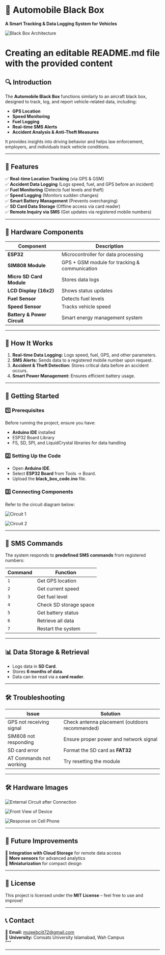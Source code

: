 # 🚗 Automobile Black Box

**A Smart Tracking & Data Logging System for Vehicles**

![Black Box Architecture](./assets/BlockDiagram.jpg) 
# Creating an editable README.md file with the provided content  

## 🔍 Introduction
The **Automobile Black Box** functions similarly to an aircraft black box, designed to track, log, and report vehicle-related data, including:
- **GPS Location**
- **Speed Monitoring**
- **Fuel Logging**
- **Real-time SMS Alerts**
- **Accident Analysis & Anti-Theft Measures**

It provides insights into driving behavior and helps law enforcement, employers, and individuals track vehicle conditions.

---

## 📌 Features
✅ **Real-time Location Tracking** (via GPS & GSM)  
✅ **Accident Data Logging** (Logs speed, fuel, and GPS before an incident)  
✅ **Fuel Monitoring** (Detects fuel levels and theft)  
✅ **Speed Logging** (Monitors sudden changes)  
✅ **Smart Battery Management** (Prevents overcharging)  
✅ **SD Card Data Storage** (Offline access via card reader)  
✅ **Remote Inquiry via SMS** (Get updates via registered mobile numbers)  

---

## 🔧 Hardware Components
| Component         | Description |
|------------------|------------|
| **ESP32**        | Microcontroller for data processing |
| **SIM808 Module** | GPS + GSM module for tracking & communication |
| **Micro SD Card Module** | Stores data logs |
| **LCD Display (16x2)** | Shows status updates |
| **Fuel Sensor** | Detects fuel levels |
| **Speed Sensor** | Tracks vehicle speed |
| **Battery & Power Circuit** | Smart energy management system |

---

## 📜 How It Works
1. **Real-time Data Logging:** Logs speed, fuel, GPS, and other parameters.
2. **SMS Alerts:** Sends data to a registered mobile number upon request.
3. **Accident & Theft Detection:** Stores critical data before an accident occurs.
4. **Smart Power Management:** Ensures efficient battery usage.

---

## 🚀 Getting Started
### 1️⃣ Prerequisites
Before running the project, ensure you have:
- **Arduino IDE** installed
- ESP32 Board Library
- FS, SD, SPI, and LiquidCrystal libraries for data handling

### 2️⃣ Setting Up the Code
- Open **Arduino IDE**.
- Select **ESP32 Board** from Tools → Board.
- Upload the **black_box_code.ino** file.

### 3️⃣ Connecting Components
Refer to the circuit diagram below:

![Circuit 1](./assets/CircuitDiagram1.png)


![Circuit 2](./assets/CircuitDiagram2.png)

---

## 📡 SMS Commands
The system responds to **predefined SMS commands** from registered numbers:

| Command | Function |
|---------|----------|
| `1`     | Get GPS location |
| `2`     | Get current speed |
| `3`     | Get fuel level |
| `4`     | Check SD storage space |
| `5`     | Get battery status |
| `6`     | Retrieve all data |
| `7`     | Restart the system |

---

## 📊 Data Storage & Retrieval
- Logs data in **SD Card**.
- Stores **6 months of data**.
- Data can be read via a **card reader**.

---

## 🛠 Troubleshooting
| Issue | Solution |
|------|----------|
| GPS not receiving signal | Check antenna placement (outdoors recommended) |
| SIM808 not responding | Ensure proper power and network signal |
| SD card error | Format the SD card as **FAT32** |
| AT Commands not working | Try resetting the module |

---

## 🛠 Hardware Images

![Enternal Circuit after Connection](./assets/openbox.png)

![Front View of Device](./assets/frontview.png)

![Response on Cell Phone](./assets/Mobile.png)

---

## 📌 Future Improvements
🔹 **Integration with Cloud Storage** for remote data access  
🔹 **More sensors** for advanced analytics  
🔹 **Miniaturization** for compact design  

---

## 📜 License
This project is licensed under the **MIT License** – feel free to use and improve!

---

## 📞 Contact
📩 **Email:** mujeebciit72@gmail.com  
📍 **University:** Comsats University Islamabad, Wah Campus  
"""

---
